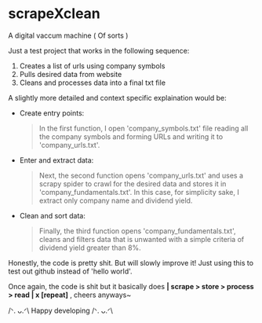 # scrapeXclean
A digital vaccum machine ( Of sorts )

Just a test project that works in the following sequence:
  1. Creates a list of urls using company symbols 
  2. Pulls desired data from website
  3. Cleans and processes data into a final txt file

A slightly more detailed and context specific explaination would be:
- Create entry points:
   > In the first function, I open 'company_symbols.txt' file reading all the company symbols and forming URLs and writing it to 'company_urls.txt'.
- Enter and extract data:
	>Next, the second function opens 'company_urls.txt' and uses a scrapy spider to crawl for the desired data and stores it in 'company_fundamentals.txt'. In this case, for simplicity sake, I extract only company name and dividend yield. 
- Clean and sort data:
	>Finally, the third function opens 'company_fundamentals.txt', cleans and filters data that is unwanted with a simple criteria of dividend yield greater than 8%.  
	
Honestly, the code is pretty shit. But will slowly improve it! Just using this to test out github instead of 'hello world'.

Once again, the code is shit but it basically does <b>| scrape > store > process > read | x [repeat]</b> , cheers anyways~

/ᐠ. ᴗ.ᐟ\ Happy developing /ᐠ. ᴗ.ᐟ\
